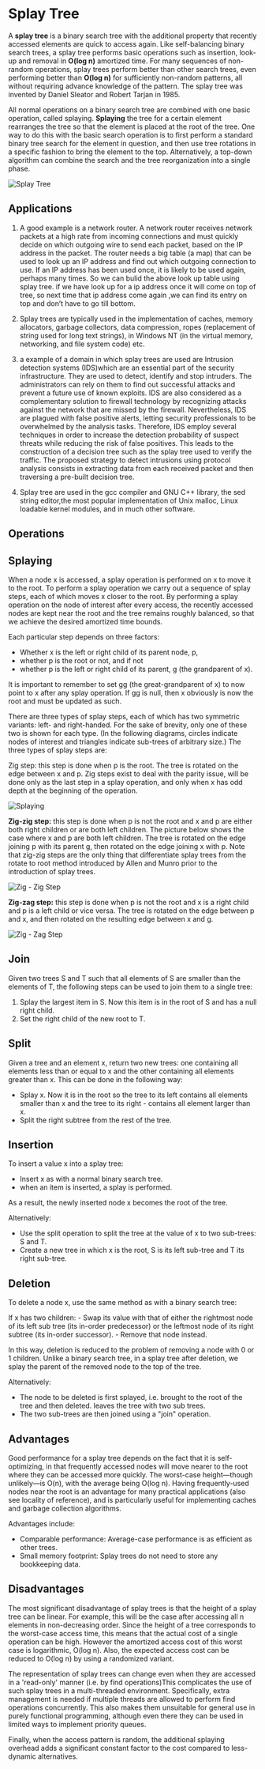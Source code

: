 # Splay Tree

A **splay tree** is a binary search tree with the additional property that recently accessed elements are quick to access again. Like self-balancing binary search trees, a splay tree performs basic operations such as insertion, look-up and removal in **O(log n)** amortized time. For many sequences of non-random operations, splay trees perform better than other search trees, even performing better than **O(log n)** for sufficiently non-random patterns, all without requiring advance knowledge of the pattern. The splay tree was invented by Daniel Sleator and Robert Tarjan in 1985.

All normal operations on a binary search tree are combined with one basic operation, called splaying. **Splaying** the tree for a certain element rearranges the tree so that the element is placed at the root of the tree. One way to do this with the basic search operation is to first perform a standard binary tree search for the element in question, and then use tree rotations in a specific fashion to bring the element to the top. Alternatively, a top-down algorithm can combine the search and the tree reorganization into a single phase.


![Splay Tree](https://study.com/cimages/multimages/16/splay_trees_graphic.png)

## Applications

1. A good example is a network router. A network router receives network packets at a high rate from incoming connections and must quickly decide on which outgoing wire to send each packet, based on the IP address in the packet. The router needs a big table (a map) that can be used to look up an IP address and find out which outgoing connection to use. If an IP address has been used once, it is likely to be used again, perhaps many times. So we can bulid the above look up table using splay tree. if we have look up for a ip address once it will come on top of tree, so next time that ip address come again ,we can find its entry on top and don’t have to go till bottom.

2. Splay trees are typically used in the implementation of caches, memory allocators, garbage collectors, data compression, ropes (replacement of string used for long text strings), in Windows NT (in the virtual memory, networking, and file system code) etc.

3. a example of a domain in which splay trees are used are Intrusion detection systems (IDS)which are an essential part of the security infrastructure. They are used to detect, identify and stop intruders. The administrators can rely on them to find out successful attacks and prevent a future use of known exploits. IDS are also considered as a complementary solution to firewall technology by recognizing attacks against the network that are missed by the firewall. Nevertheless, IDS are plagued with false positive alerts, letting security professionals to be overwhelmed by the analysis tasks. Therefore, IDS employ several techniques in order to increase the detection probability of suspect threats while reducing the risk of false positives. This leads to the construction of a decision tree such as the splay tree used to verify the traffic. The proposed strategy to detect intrusions using protocol analysis consists in extracting data from each received packet and then traversing a pre-built decision tree.

4. Splay tree are used in the gcc compiler and GNU C++ library, the sed string editor,the most popular implementation of Unix malloc, Linux loadable kernel modules, and in much other software.


## Operations

## Splaying

When a node x is accessed, a splay operation is performed on x to move it to the root. To perform a splay operation we carry out a sequence of splay steps, each of which moves x closer to the root. By performing a splay operation on the node of interest after every access, the recently accessed nodes are kept near the root and the tree remains roughly balanced, so that we achieve the desired amortized time bounds.

Each particular step depends on three factors:

- Whether x is the left or right child of its parent node, p,
- whether p is the root or not, and if not
- whether p is the left or right child of its parent, g (the grandparent of x).

It is important to remember to set gg (the great-grandparent of x) to now point to x after any splay operation. If gg is null, then x obviously is now the root and must be updated as such.

There are three types of splay steps, each of which has two symmetric variants: left- and right-handed. For the sake of brevity, only one of these two is shown for each type. (In the following diagrams, circles indicate nodes of interest and triangles indicate sub-trees of arbitrary size.) The three types of splay steps are:

Zig step: this step is done when p is the root. The tree is rotated on the edge between x and p. Zig steps exist to deal with the parity issue, will be done only as the last step in a splay operation, and only when x has odd depth at the beginning of the operation.

![Splaying](https://upload.wikimedia.org/wikipedia/commons/thumb/2/2c/Splay_tree_zig.svg/350px-Splay_tree_zig.svg.png)

**Zig-zig step:** this step is done when p is not the root and x and p are either both right children or are both left children. The picture below shows the case where x and p are both left children. The tree is rotated on the edge joining p with its parent g, then rotated on the edge joining x with p. Note that zig-zig steps are the only thing that differentiate splay trees from the rotate to root method introduced by Allen and Munro prior to the introduction of splay trees.

![Zig - Zig Step](https://upload.wikimedia.org/wikipedia/commons/f/fd/Zigzig.gif)

**Zig-zag step:** this step is done when p is not the root and x is a right child and p is a left child or vice versa. The tree is rotated on the edge between p and x, and then rotated on the resulting edge between x and g.

![Zig - Zag Step](https://upload.wikimedia.org/wikipedia/commons/6/6f/Zigzag.gif)


## Join

Given two trees S and T such that all elements of S are smaller than the elements of T, the following steps can be used to join them to a single tree:

1) Splay the largest item in S. Now this item is in the root of S and has a null right child.
2) Set the right child of the new root to T.

## Split
Given a tree and an element x, return two new trees: one containing all elements less than or equal to x and the other containing all elements greater than x. This can be done in the following way:

- Splay x. Now it is in the root so the tree to its left contains all elements smaller than x and the tree to its
  right - contains all element larger than x.
- Split the right subtree from the rest of the tree.


## Insertion
To insert a value x into a splay tree:

- Insert x as with a normal binary search tree.
- when an item is inserted, a splay is performed.

As a result, the newly inserted node x becomes the root of the tree.

Alternatively:

- Use the split operation to split the tree at the value of x to two sub-trees: S and T.
- Create a new tree in which x is the root, S is its left sub-tree and T its right sub-tree.

## Deletion
To delete a node x, use the same method as with a binary search tree:

If x has two children:
    - Swap its value with that of either the rightmost node of its left sub tree (its in-order predecessor) or the
      leftmost node of its right subtree (its in-order successor).
    - Remove that node instead.

In this way, deletion is reduced to the problem of removing a node with 0 or 1 children. Unlike a binary search tree, in a splay tree after deletion, we splay the parent of the removed node to the top of the tree.

Alternatively:

- The node to be deleted is first splayed, i.e. brought to the root of the tree and then deleted. leaves the tree with
  two sub trees.
- The two sub-trees are then joined using a "join" operation.

## Advantages
Good performance for a splay tree depends on the fact that it is self-optimizing, in that frequently accessed nodes will move nearer to the root where they can be accessed more quickly. The worst-case height—though unlikely—is O(n), with the average being O(log n). Having frequently-used nodes near the root is an advantage for many practical applications (also see locality of reference), and is particularly useful for implementing caches and garbage collection algorithms.

Advantages include:

- Comparable performance: Average-case performance is as efficient as other trees.
- Small memory footprint: Splay trees do not need to store any bookkeeping data.

## Disadvantages
The most significant disadvantage of splay trees is that the height of a splay tree can be linear. For example, this will be the case after accessing all n elements in non-decreasing order. Since the height of a tree corresponds to the worst-case access time, this means that the actual cost of a single operation can be high. However the amortized access cost of this worst case is logarithmic, O(log n). Also, the expected access cost can be reduced to O(log n) by using a randomized variant.

The representation of splay trees can change even when they are accessed in a 'read-only' manner (i.e. by find operations)This complicates the use of such splay trees in a multi-threaded environment. Specifically, extra management is needed if multiple threads are allowed to perform find operations concurrently. This also makes them unsuitable for general use in purely functional programming, although even there they can be used in limited ways to implement priority queues.

Finally, when the access pattern is random, the additional splaying overhead adds a significant constant factor to the cost compared to less-dynamic alternatives.
